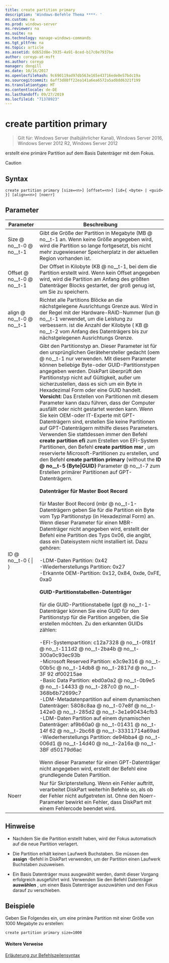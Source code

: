 ```yaml
---
title: create partition primary
description: 'Windows-Befehle Thema ****- '
ms.custom: na
ms.prod: windows-server
ms.reviewer: na
ms.suite: na
ms.technology: manage-windows-commands
ms.tgt_pltfrm: na
ms.topic: article
ms.assetid: 6d652d8e-3935-4a91-8ced-b17c0e7937be
author: coreyp-at-msft
ms.author: coreyp
manager: dongill
ms.date: 10/16/2017
ms.openlocfilehash: 9c690119ad97db563e165e43716ede0e57bdc19a
ms.sourcegitcommit: 6aff3d88ff22ea141a6ea6572a5ad8dd6321f199
ms.translationtype: MT
ms.contentlocale: de-DE
ms.lasthandoff: 09/27/2019
ms.locfileid: "71378923"
---
```

# <a name="create-partition-primary"></a>create partition primary

>Gilt für: Windows Server (halbjährlicher Kanal), Windows Server 2016, Windows Server 2012 R2, Windows Server 2012

erstellt eine primäre Partition auf dem Basis Datenträger mit dem Fokus.  
  
> [!CAUTION]  
  
  
  
## <a name="syntax"></a>Syntax  
  
```  
create partition primary [size=<n>] [offset=<n>] [id={ <byte> | <guid> }] [align=<n>] [noerr]  
```  
  
## <a name="parameters"></a>Parameter  
  
|          Parameter           |                                                                                                                                                                                                                                                                                                                                                                                                                                                                                                                                                                                                                                                                                                                                                                                                                                                                                                                                                                                                                                                                                           Beschreibung                                                                                                                                                                                                                                                                                                                                                                                                                                                                                                                                                                                                                                                                                                                                                                                                                                                                                                                                                                                                                                                                                           |
|------------------------------|-------------------------------------------------------------------------------------------------------------------------------------------------------------------------------------------------------------------------------------------------------------------------------------------------------------------------------------------------------------------------------------------------------------------------------------------------------------------------------------------------------------------------------------------------------------------------------------------------------------------------------------------------------------------------------------------------------------------------------------------------------------------------------------------------------------------------------------------------------------------------------------------------------------------------------------------------------------------------------------------------------------------------------------------------------------------------------------------------------------------------------------------------------------------------------------------------------------------------------------------------------------------------------------------------------------------------------------------------------------------------------------------------------------------------------------------------------------------------------------------------------------------------------------------------------------------------------------------------------------------------------------------------------------------------------------------------------------------------------------------------------------------------------------------------------------------------------------------------------------------------------------------------------------------------------------------------------------------------------------------------------------------------------------------------------------------------------------------------------------------------------------------------------------------------------------------------|
|          Size @ no__t-0 @ no__t-1           |                                                                                                                                                                                                                                                                                                                                                                                                                                                                                                                                                                                                                                                                                                                                                                                                                                                                                                                                                                                                              Gibt die Größe der Partition in Megabyte \(MB @ no__t-1 an. Wenn keine Größe angegeben wird, wird die Partition so lange fortgesetzt, bis nicht mehr zugewiesener Speicherplatz in der aktuellen Region vorhanden ist.                                                                                                                                                                                                                                                                                                                                                                                                                                                                                                                                                                                                                                                                                                                                                                                                                                                                                                                                                                                                              |
|         Offset @ no__t-0 @ no__t-1          |                                                                                                                                                                                                                                                                                                                                                                                                                                                                                                                                                                                                                                                                                                                                                                                                                                                                                                                                                                                                 Der Offset in Kilobyte \(KB @ no__t-1, bei dem die Partition erstellt wird. Wenn kein Offset angegeben wird, wird die Partition am Anfang des größten Datenträger Blocks gestartet, der groß genug ist, um Sie zu speichern.                                                                                                                                                                                                                                                                                                                                                                                                                                                                                                                                                                                                                                                                                                                                                                                                                                                                                                                                                                                                 |
|          align @ no__t-0 @ no__t-1          |                                                                                                                                                                                                                                                                                                                                                                                                                                                                                                                                                                                                                                                                                                                                                                                                                                                                                                                                                              Richtet alle Partitions Blöcke an die nächstgelegene Ausrichtungs Grenze aus. Wird in der Regel mit der Hardware-RAID-Nummer \(lun @ no__t-1 verwendet, um die Leistung zu verbessern. <n> ist die Anzahl der Kilobyte \( KB @ no__t-2 vom Anfang des Datenträgers bis zur nächstgelegenen Ausrichtungs Grenze.                                                                                                                                                                                                                                                                                                                                                                                                                                                                                                                                                                                                                                                                                                                                                                                                                                                                                                                                                               |
| ID @ no__t-0 {<byte> &#124; <guid>} | Gibt den Partitionstyp an. Dieser Parameter ist für den ursprünglichen Gerätehersteller gedacht \(oem @ no__t-1 nur verwenden. Mit diesem Parameter können beliebige Byte-oder GUID-Partitionstypen angegeben werden. DiskPart überprüft den Partitionstyp nicht auf Gültigkeit, außer um sicherzustellen, dass es sich um ein Byte in Hexadezimal Form oder eine GUID handelt. **Vorsicht:** Das Erstellen von Partitionen mit diesem Parameter kann dazu führen, dass der Computer ausfällt oder nicht gestartet werden kann. Wenn Sie kein OEM-oder IT-Experte mit GPT-Datenträgern sind, erstellen Sie keine Partitionen auf GPT-Datenträgern mithilfe dieses Parameters. Verwenden Sie stattdessen immer den Befehl **create partition efi** zum Erstellen von EFI-System Partitionen, den Befehl **create partition msr** , um reservierte Microsoft-Partitionen zu erstellen, und den Befehl **create partition primary** \(without the  **ID @ no__t-5 {Byte&#124;GUID}** Parameter @ no__t-7 zum Erstellen primärer Partitionen auf GPT-Datenträgern.<br /><br />**Datenträger für Master Boot Record**<br /><br />für Master Boot Record \(mbr @ no__t-1-Datenträgern geben Sie für die Partition ein Byte vom Typ Partitionstyp (in Hexadezimal Form) an. Wenn dieser Parameter für einen MBR-Datenträger nicht angegeben wird, erstellt der Befehl eine Partition des Typs 0x06, die angibt, dass ein Dateisystem nicht installiert ist. Dazu gehören:<br /><br />-LDM-Daten Partition: 0x42<br />-Wiederherstellungs Partition: 0x27<br />-Erkannte OEM-Partition: 0x12, 0x84, 0xde, 0xFE, 0xa0<br /><br />**GUID-Partitionstabellen-Datenträger**<br /><br />für die GUID-Partitionstabelle \(gpt @ no__t-1-Datenträger können Sie eine GUID für den Partitionstyp für die Partition angeben, die Sie erstellen möchten. Zu den erkannten GUIDs zählen:<br /><br />-EFI-Systempartition: c12a7328 @ no__t-0f81f @ no__t-111d2 @ no__t-2ba4b @ no__t-300a0c93ec93b<br />-Microsoft Reserved Partition: e3c9e316 @ no__t-00b5c @ no__t-14db8 @ no__t-2817d @ no__t-3F 92 df00215ae<br />-Basic Data Partition: ebd0a0a2 @ no__t-0b9e5 @ no__t-14433 @ no__t-287c0 @ no__t-368b6b72699c7<br />-LDM-Metadatenpartition auf einem dynamischen Datenträger: 5808c8aa @ no__t-07e8f @ no__t-142e0 @ no__t-285d2 @ no__t-3e1e90434cfb3<br />-LDM-Daten Partition auf einem dynamischen Datenträger: af9b60a0 @ no__t-01431 @ no__t-14f 62 @ no__t-2bc68 @ no__t-33311714a69ad<br />-Wiederherstellungs Partition: de94bba4 @ no__t-006d1 @ no__t-14d40 @ no__t-2a16a @ no__t-3BF d50179d6ac<br /><br />Wenn dieser Parameter für einen GPT-Datenträger nicht angegeben wird, erstellt der Befehl eine grundlegende Daten Partition. |
|            Noerr             |                                                                                                                                                                                                                                                                                                                                                                                                                                                                                                                                                                                                                                                                                                                                                                                                                                                                                                                                                                                            Nur für Skripterstellung. Wenn ein Fehler auftritt, verarbeitet DiskPart weiterhin Befehle so, als ob der Fehler nicht aufgetreten ist. Ohne den Noerr-Parameter bewirkt ein Fehler, dass DiskPart mit einem Fehlercode beendet wird.                                                                                                                                                                                                                                                                                                                                                                                                                                                                                                                                                                                                                                                                                                                                                                                                                                                                                                                                                                                            |
  
## <a name="remarks"></a>Hinweise  
  
-   Nachdem Sie die Partition erstellt haben, wird der Fokus automatisch auf die neue Partition verlagert.  
  
-   Die Partition erhält keinen Laufwerk Buchstaben. Sie müssen den **assign** -Befehl in DiskPart verwenden, um der Partition einen Laufwerk Buchstaben zuzuweisen.  
  
-   Ein Basis Datenträger muss ausgewählt werden, damit dieser Vorgang erfolgreich ausgeführt wird. Verwenden Sie den Befehl Datenträger **auswählen** , um einen Basis Datenträger auszuwählen und den Fokus darauf zu verschieben.  
  
## <a name="BKMK_examples"></a>Beispiele  
Geben Sie Folgendes ein, um eine primäre Partition mit einer Größe von 1000 Megabyte zu erstellen:  
  
```  
create partition primary size=1000  
```  
  
#### <a name="additional-references"></a>Weitere Verweise  
[Erläuterung zur Befehlszeilensyntax](command-line-syntax-key.md)  
  

  

